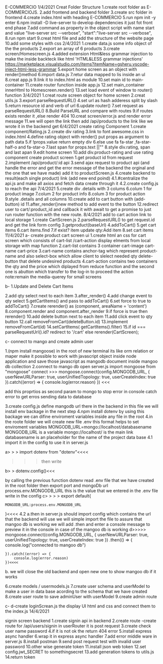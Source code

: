E-COMMERCIO
1/4/2021
Creat Folder Structure
1.create root folder as E-COMMERCIOJS.
2.add frontend and backend folder
3.create src folder in frontend
4.create index.html with heading E-COMMERCIO
5.run npm init -y enter
6.npm install -D live-server to develop dependencies it just fot front end phase
7.add command as property in the object script
with name start and value "live-server src --verbose",
"start":"live-server src --verbose",
8.run npm start
9.creat html file and add the structure of the website page
10.add some styles with css
2/4/2021
1.create data.js some info object of the the products
2.export an array of 6 products
3.create screen/Homescreen.js
4.added extension Html&less grammar injection to make the inside backteck like html 'HTML&LESS grammar injections'
https://marketplace.visualstudio.com/items?itemName=gsheru.vscode-inject-html-less-grammar
5.export home screen as an object with render()method
6.import data.js
7.retur data mapped to lis inside an ul
8.creat app.js
9.link it to index.html as module
10.set main id to main-container
11.create router function inside app.js
12.set main_container innerHtml to Homescreen.render()
13.set load event of window to router() function
3/4/2021
1.creat route screen object for home screen
2.creat utils.js
3.export parseRequestURL()
4.set url as hash adderess split by slash
5.return resource id and verb of url
6.update router()
7.set request as parseRequestURL()
8.Build ParseURL and compare with routes
9.if routes exists render it ,else render 404
10.creat screen/error.js and render error message
11.we will open the link then add /api/products to the link like we wrote it in the backend get
6/4/2021
create rating Component
1.create component/Rating.js
2.create div rating
3.link to font awesome.css in index.html
4.define rating object with render()
put props as argument to path data
5.if !props.value return empty div
6.else use fa fa-star ,fa-star-half-o and fa-star-o
7.last span for props.text ||""
8.style div.rating, span and last apan
9.edit home screen
10.add div.product-rating and use rating component
create product screen
1.get product id from request
2.implement /api/product/:id api
3.send ajax request to product api (and handle the error and get the error message of the backend the orginal and the one that we have made) add it to productScreen.js
4.create backend to result(each single product) link (add new end poind)
4.1.#centralize the api.js and make all axios and fetch data create through it
4.2.create config.js to reach the api
7/4/2021
5.create div .details with 3 colums
6.colum 1 for product image
7.colum 2 for product info
8.colum 3 for product action
9.style .details and all columns
10.create add to cart button with (add-button) id
11.after_render()new method to add event to the button
12.redirect user to cart/:product_id and callback it with await to get a promise to just run router function with the new route.
8/4/2021
add to cart action link to local storage
1.create CartScreen.js
2.parseRequestURL() to get request.id and get the link form config
3.getproduct(baseUrl)
4.addToCart()
5.get cart items
6.cart items.find
7.if exist? item update qty:Add item
8.set cart items
11/4/2021
a-
create product cart screen ui
1.create html an css for cart screen
which consists of cart-list /cart-action
display elments from local storage with map function
2.cart-list contains 3 container cart-image cart-name cart-price
3.cart-name contains anchor-tag which represent product-name
and also select-box which allow client to slelect needed qty
delete-button that delete undesired products
4.cart-action contains two containers
the qty and the price which diplayed from reduce function
and the second one is abutton which transfer to the log-in to proceed the action
note:remain the media-querey for small screens

b-
1.Update and Delete Cart Items

2.add qty select next to each item
3.after_render()
4.add change event to qty select
5.getCartItems() and pass to addToCart()
6.set force to true to addToCart()
7.create rerender() as (component, areaName = 'content')
8.component.render and component.after_render
9.if force is true then rerender()
10.add delete button next to each item
11.add click event to qty button
12.call removeFromCart(deleteButton.id)
13.implement removeFromCart(id)
14.setCartItems( getCartItems().filter)
15.if id === parseRequestUrl().id? redirect to '/cart'
else rerender(CartScreen);

c-
connect to mango and create admin user

1.(npm install mangoose) in the root of new terminal
its like orm relation or maper make it possible to work with javascript object inside node application and save those javascript as mangodb document inside mangoo db collection
2.connect to mango db
open server.js
import mongoose from "mongoose"
connect >>>
mongoose.connect(config.MONGODB_URL, {
userNewURLParser: true,
userUnifiedTopology: true,
userCreateIndex: true
}).catch((error) => {
console.log(error.reason)
})
<<<

add this proprtios as second param to mongo to stop error in console
catch error to get erros sending data to database

3.create config.js
define mangodb url there
in the backend
in this file we will install env backage
in the next step
4.npm install dotenv
by using this backage we can difine enviroment variables inside any file in the root
4.in the roote folder we will create new file .env
this format helps to set enviroment variables
MONGODB_URL=mongo://localhost/databasename
MONGODB_URL is a variable
mongo://localhost/ is the main link
databasename is an placeholder for the name of the project data base
4.1 import it in the config to use it in server.js

a> > > import dotenv from "dotenv"<<<<

> > > then write

b> > dotenv.config()<<<

by calling the previous function dotenv read .env file that we have created in the root folder
then export port and mongoDb url
process.env.MONGODB_URL this is the value that we entered in the .env file
write in the config
c> > > > export default{

    MONGODB_URL:process.env.MONGODB_URL

}<<<<
4.2
a.then in server.js should import config which contains the url that the backend will use we will simple import the file
to assure that mangoo db is working we will add .then and enter a console message
to preview it in the console in case of the mangoo db is working
d>>>>> mongoose.connect(config.MONGODB_URL, {
userNewURLParser: true,
userUnifiedTopology: true,
userCreateIndex: true
})
.then(() => {
console.log("connected to mangoo db")

    }).catch((error) => {
        console.log(error.reason)
    })<<<<

b. we will close the old backend and open new one to show mangoo db if it works

6.create models / usermodels.js
7.create user schema and userModel to make a user in data base acording to the schema that we have created
8.create user route to save adminUser with userModel
9.create admin route

c-
d-create loginScrean.js the display UI html and css and connect them to the index.js
14/4/2021

signin screen backend
1.create signin api in backend
2.create route -create route for /api/users/signin in userRouter it is post request
3.create check user name password
4.if it is not ok the return 404 error
5.install express async handler
6.wrap it in express async handler
7.add error middle ware in server.js
8.install postman
9.send post request test with invalid user password
10.other wise generate token
11.install json web token
12.set config.jwt_SECRET to somethingsecret
13.add generation tokens to utils.js
14.return token

